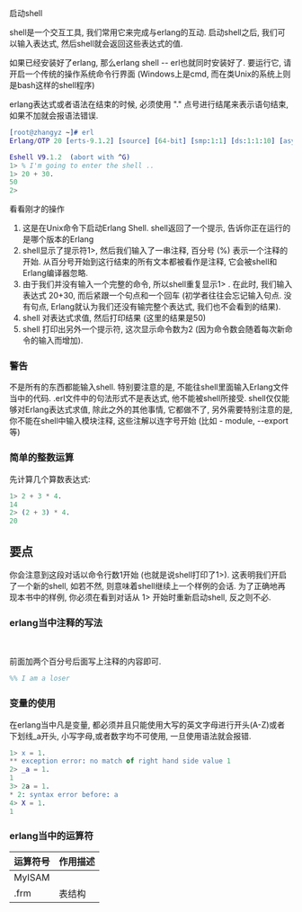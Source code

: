 
启动shell

shell是一个交互工具, 我们常用它来完成与erlang的互动. 启动shell之后, 我们可以输入表达式, 然后shell就会返回这些表达式的值.

如果已经安装好了erlang, 那么erlang shell -- erl也就同时安装好了. 要运行它, 请开启一个传统的操作系统命令行界面 (Windows上是cmd, 而在类Unix的系统上则是bash这样的shell程序)

erlang表达式或者语法在结束的时候, 必须使用 "." 点号进行结尾来表示语句结束, 如果不加就会报语法错误.

```erl
[root@zhangyz ~]# erl
Erlang/OTP 20 [erts-9.1.2] [source] [64-bit] [smp:1:1] [ds:1:1:10] [async-threads:10] [hipe] [kernel-poll:false]

Eshell V9.1.2  (abort with ^G)
1> % I'm going to enter the shell ..
1> 20 + 30.
50
2> 
```

看看刚才的操作
1) 这是在Unix命令下启动Erlang Shell. shell返回了一个提示, 告诉你正在运行的是哪个版本的Erlang
2) shell显示了提示符1>, 然后我们输入了一串注释, 百分号 (%) 表示一个注释的开始. 从百分号开始到这行结束的所有文本都被看作是注释, 它会被shell和Erlang编译器忽略.
3) 由于我们并没有输入一个完整的命令, 所以shell重复显示1> . 在此时, 我们输入表达式 20+30, 而后紧跟一个句点和一个回车 (初学者往往会忘记输入句点. 没有句点, Erlang就认为我们还没有输完整个表达式, 我们也不会看到的结果).
4) shell 对表达式求值, 然后打印结果 (这里的结果是50)
5) shell 打印出另外一个提示符, 这次显示命令数为2 (因为命令数会随着每次新命令的输入而增加).


### 警告

不是所有的东西都能输入shell. 特别要注意的是, 不能往shell里面输入Erlang文件当中的代码.  .erl文件中的句法形式不是表达式, 他不能被shell所接受. shell仅仅能够对Erlang表达式求值, 除此之外的其他事情, 它都做不了, 另外需要特别注意的是, 你不能在shell中输入模块注释, 这些注解以连字号开始 (比如 - module, --export 等)

### 简单的整数运算

先计算几个算数表达式:

```erl
1> 2 + 3 * 4.
14
2> (2 + 3) * 4.
20
```

## 要点

你会注意到这段对话以命令行数1开始 (也就是说shell打印了1>). 这表明我们开启了一个新的shell, 如若不然, 则意味着shell继续上一个样例的会话. 为了正确地再现本书中的样例, 你必须在看到对话从 1> 开始时重新启动shell, 反之则不必.

### erlang当中注释的写法

<br/>

前面加两个百分号后面写上注释的内容即可.

```erl
%% I am a loser
```

### 变量的使用

在erlang当中凡是变量, 都必须并且只能使用大写的英文字母进行开头(A-Z)或者下划线_a开头, 小写字母,或者数字均不可使用, 一旦使用语法就会报错.

```erl
1> x = 1.
** exception error: no match of right hand side value 1
2> _a = 1.
1  
3> 2a = 1.
* 2: syntax error before: a
4> X = 1.
1
```

### erlang当中的运算符

| 运算符号 | 作用描述 |
|---------|----------|
| MyISAM |          |
| .frm   | 表结构    |
